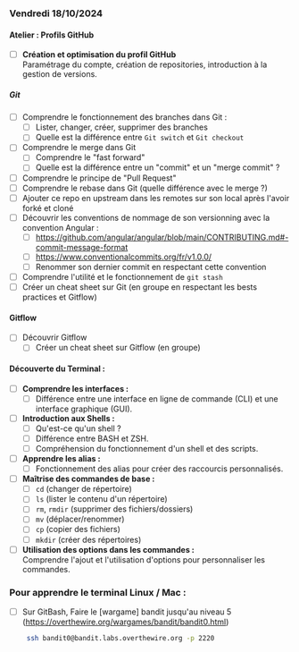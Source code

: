 ### Vendredi 18/10/2024

#### Atelier : Profils GitHub
- [ ] **Création et optimisation du profil GitHub**  
  Paramétrage du compte, création de repositories, introduction à la gestion de versions.

##### Git

- [ ] Comprendre le fonctionnement des branches dans Git :
    - [ ] Lister, changer, créer, supprimer des branches
    - [ ] Quelle est la différence entre `Git switch` et `Git checkout`
- [ ] Comprendre le merge dans Git
    - [ ] Comprendre le "fast forward"
    - [ ] Quelle est la différence entre un "commit" et un "merge commit" ?
- [ ] Comprendre le principe de "Pull Request"
- [ ] Comprendre le rebase dans Git (quelle différence avec le merge ?)
- [ ] Ajouter ce repo en upstream dans les remotes sur son local après l'avoir forké et cloné
- [ ] Découvrir les conventions de nommage de son versionning avec la convention Angular :
  - [ ] https://github.com/angular/angular/blob/main/CONTRIBUTING.md#-commit-message-format
  - [ ] https://www.conventionalcommits.org/fr/v1.0.0/
  - [ ] Renommer son dernier commit en respectant cette convention
- [ ] Comprendre l'utilité et le fonctionnement de `git stash`
- [ ] Créer un cheat sheet sur Git (en groupe en respectant les bests practices et Gitflow)

#### Gitflow

- [ ] Découvrir Gitflow
  - [ ] Créer un cheat sheet sur Gitflow (en groupe)

#### Découverte du Terminal :
- [ ] **Comprendre les interfaces :**  
  - [ ] Différence entre une interface en ligne de commande (CLI) et une interface graphique (GUI).  
- [ ] **Introduction aux Shells :**  
  - [ ] Qu'est-ce qu'un shell ?  
  - [ ] Différence entre BASH et ZSH.  
  - [ ] Compréhension du fonctionnement d'un shell et des scripts.
- [ ] **Apprendre les alias :**  
  - [ ] Fonctionnement des alias pour créer des raccourcis personnalisés.
- [ ] **Maîtrise des commandes de base :**  
  - [ ] `cd` (changer de répertoire)  
  - [ ] `ls` (lister le contenu d'un répertoire)  
  - [ ] `rm`, `rmdir` (supprimer des fichiers/dossiers)  
  - [ ] `mv` (déplacer/renommer)  
  - [ ] `cp` (copier des fichiers)  
  - [ ] `mkdir` (créer des répertoires)  
- [ ] **Utilisation des options dans les commandes :**  
  Comprendre l'ajout et l'utilisation d'options pour personnaliser les commandes.

### Pour apprendre le terminal Linux / Mac :

- [ ] Sur GitBash, Faire le [wargame] bandit jusqu'au niveau 5 (https://overthewire.org/wargames/bandit/bandit0.html)
     ```bash
      ssh bandit0@bandit.labs.overthewire.org -p 2220
    ```

